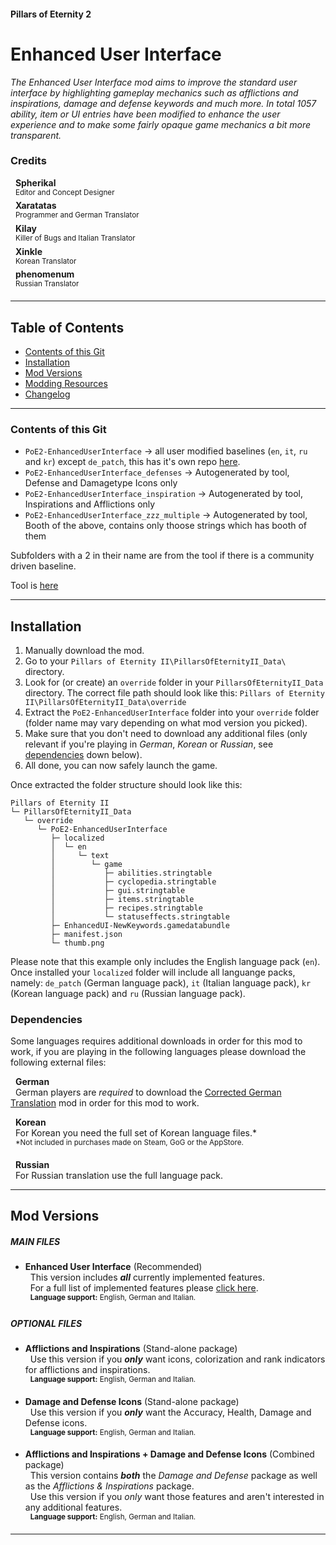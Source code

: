 #### Pillars of Eternity 2
# Enhanced User Interface
*The Enhanced User Interface mod aims to improve the standard user interface by highlighting gameplay mechanics such as afflictions and inspirations, damage and defense keywords and much more. In total 1057 ability, item or UI entries have been modified to enhance the user experience and to make some fairly opaque game mechanics a bit more transparent.*

### Credits
&nbsp;&nbsp;**Spherikal**\
&nbsp;&nbsp;<sup>Editor and Concept Designer</sup>\
&nbsp;&nbsp;**Xaratatas**\
&nbsp;&nbsp;<sup>Programmer and German Translator</sup>\
&nbsp;&nbsp;**Kilay**\
&nbsp;&nbsp;<sup>Killer of Bugs and Italian Translator</sup>\
&nbsp;&nbsp;**Xinkle**\
&nbsp;&nbsp;<sup>Korean Translator</sup>\
&nbsp;&nbsp;**phenomenum**\
&nbsp;&nbsp;<sup>Russian Translator</sup>

***

## Table of Contents
- [Contents of this Git](#contents-of-this-git)
- [Installation](#installation)
- [Mod Versions](#github-contents)
- [Modding Resources](wiki)
- [Changelog](changelog.md)

***

### Contents of this Git
- `PoE2-EnhancedUserInterface` -> all user modified baselines (`en`, `it`, `ru` and `kr`) except `de_patch`, this has it's own repo [here](https://github.com/AurelioSilver/pillarsofeternity-2-german-patch).
- `PoE2-EnhancedUserInterface_defenses` -> Autogenerated by tool, Defense and Damagetype Icons only
- `PoE2-EnhancedUserInterface_inspiration` -> Autogenerated by tool, Inspirations and Afflictions only
- `PoE2-EnhancedUserInterface_zzz_multiple` -> Autogenerated by tool, Booth of the above, contains only thoose strings which has booth of them

Subfolders with a 2 in their name are from the tool if there is a community driven baseline.

Tool is [here](https://github.com/AurelioSilver/pillarsofeternity-2-german-patch/tree/master/translation_helper/PoE2%20-%20eclipse%20project%20text%20normalisierer)

***

## Installation

1. Manually download the mod.
2. Go to your `Pillars of Eternity II\PillarsOfEternityII_Data\` directory.
3. Look for (or create) an `override` folder in your `PillarsOfEternityII_Data` directory.
The correct file path should look like this: `Pillars of Eternity II\PillarsOfEternityII_Data\override`
4. Extract the `PoE2-EnhancedUserInterface` folder into your `override` folder (folder name may vary depending on what mod version you picked).
5. Make sure that you don't need to download any additional files (only relevant if you're playing in *German*, *Korean* or *Russian*, see [dependencies](#dependencies) down below).
6. All done, you can now safely launch the game.

Once extracted the folder structure should look like this:
```
Pillars of Eternity II
└─ PillarsOfEternityII_Data
   └─ override
      └─ PoE2-EnhancedUserInterface
         ├─ localized
         │  └─ en
         │     └─ text
         │        └─ game
         │           ├─ abilities.stringtable
         │           ├─ cyclopedia.stringtable
         │           ├─ gui.stringtable
         │           ├─ items.stringtable
         │           ├─ recipes.stringtable
         │           └─ statuseffects.stringtable
         ├─ EnhancedUI-NewKeywords.gamedatabundle
         ├─ manifest.json
         └─ thumb.png
```

Please note that this example only includes the English language pack (`en`). Once installed your `localized` folder will include all languange packs, namely: `de_patch` (German language pack), `it` (Italian language pack), `kr` (Korean language pack) and `ru` (Russian language pack).

### Dependencies
Some languages requires additional downloads in order for this mod to work, if you are playing in the following languages please download the following external files:

&nbsp;&nbsp;**German**\
&nbsp;&nbsp;German players are *required* to download the [Corrected German Translation](https://www.nexusmods.com/pillarsofeternity2/mods/5) mod in order for this mod to work.

&nbsp;&nbsp;**Korean**\
&nbsp;&nbsp;For Korean you need the full set of Korean language files.*\
&nbsp;&nbsp;<sup>*Not included in purchases made on Steam, GoG or the AppStore.</sup>

&nbsp;&nbsp;**Russian**\
&nbsp;&nbsp;For Russian translation use the full language pack.

***

## Mod Versions
##### MAIN FILES
- **Enhanced User Interface** (Recommended)\
&nbsp;&nbsp;This version includes _**all**_ currently implemented features.\
&nbsp;&nbsp;For a full list of implemented features please [click here](https://www.nexusmods.com/pillarsofeternity2/mods/32/?tab=description).\
&nbsp;&nbsp;<sup>**Language support:** English, German and Italian.</sup>

##### OPTIONAL FILES

- **Afflictions and Inspirations** (Stand-alone package)\
&nbsp;&nbsp;Use this version if you _**only**_ want icons, colorization and rank indicators for afflictions and inspirations.\
&nbsp;&nbsp;<sup>**Language support:** English, German and Italian.</sup>

- **Damage and Defense Icons** (Stand-alone package)\
&nbsp;&nbsp;Use this version if you _**only**_ want the Accuracy, Health, Damage and Defense icons.\
&nbsp;&nbsp;<sup>**Language support:** English, German and Italian.</sup>

- **Afflictions and Inspirations + Damage and Defense Icons** (Combined package)\
&nbsp;&nbsp;This version contains _**both**_ the *Damage and Defense* package as well as the *Afflictions & Inspirations* package.\
&nbsp;&nbsp;Use this version if you *only* want those features and aren't interested in any additional features.\
&nbsp;&nbsp;<sup>**Language support:** English, German and Italian.</sup>

***
